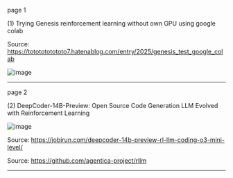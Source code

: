 page 1

(1) Trying Genesis reinforcement learning without own GPU using google colab

Source: https://tototototototo7.hatenablog.com/entry/2025/genesis_test_google_colab

![image](https://github.com/user-attachments/assets/b2c0ff3d-867c-41fa-8260-ad680785c31c)

---

page 2

(2) DeepCoder-14B-Preview: Open Source Code Generation LLM Evolved with Reinforcement Learning

![image](https://github.com/user-attachments/assets/df838812-3f02-4748-9bca-d52115c2d394)

Source: https://jobirun.com/deepcoder-14b-preview-rl-llm-coding-o3-mini-level/

Source: https://github.com/agentica-project/rllm

---

